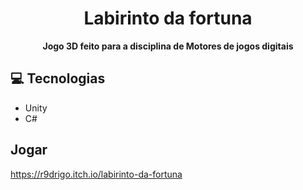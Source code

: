 <h1 align="center" style="font-weight: bold;">Labirinto da fortuna</h1>
<p align="center">
    <b>Jogo 3D feito para a disciplina de Motores de jogos digitais</b>
</p>
<h2 id="technologies">💻 Tecnologias</h2>

- Unity
- C#

<h2>Jogar</h2>

https://r9drigo.itch.io/labirinto-da-fortuna
